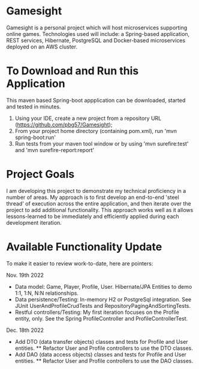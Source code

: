 # Gamesight
Gamesight is a personal project which will host microservices supporting online games. Technologies used will include: a Spring-based application, REST services, Hibernate, PostgreSQL and Docker-based microservices deployed on an AWS cluster.

# To Download and Run this Application
This maven based Spring-boot appplication can be downloaded, started and tested in minutes.
1) Using your IDE, create a new project from a repository URL (https://github.com/pbg57/Gamesight);
2) From your project home directory (containing pom.xml), run 'mvn spring-boot:run'
3) Run tests from your maven tool window or by using 'mvn surefire:test' and 'mvn surefire-report:report'

# Project Goals 
I am developing this project to demonstrate my technical proficiency in a number of areas. My approach is to first develop an end-to-end 'steel thread' of execution across the entire application, and then iterate over the project to add additional functionality. This approach works well as it allows lessons-learned to be immediately and efficiently applied during each development iteration. 

# Available Functionality Update
To make it easier to review work-to-date, here are pointers:

Nov. 19th 2022
* Data model: Game, Player, Profile, User. Hibernate/JPA Entities to demo 1:1, 1:N, N:N relationships.
* Data persistence/Testing: In-memory H2 or PostgreSql integration. See JUnit UserAndProfileCrudTests and RepositoryPagingAndSortingTests.
* Restful controllers/Testing: My first iteration focuses on the Profile entity, only. See the Spring ProfileController and ProfileControllerTest.

Dec. 18th 2022
* Add DTO (data transfer objects) classes and tests for Profile and User entities. 
** Refactor User and Profile controllers to use the DTO classes.
* Add DAO (data access objects) classes and tests for Profile and User entities.
** Refactor User and Profile controllers to use the DAO classes.

